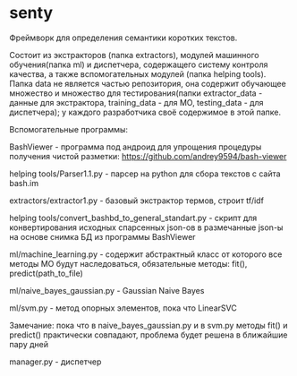 # senty

Фреймворк для определения семантики коротких текстов.

Состоит из экстракторов (папка extractors), модулей машинного обучения(папка ml) и диспетчера, содержащего систему контроля качества, а также вспомогательных модулей (папка helping tools). Папка data не является частью репозитория, она содержит обучающее множество и множество для тестирования(папки extractor_data - данные для экстрактора, training_data - для МО, testing_data - для диспетчера); у каждого разработчика своё содержимое в этой папке. 

Вспомогательные программы:

BashViewer - программа под андроид для упрощения процедуры получения чистой разметки: https://github.com/andrey9594/bash-viewer

helping tools/Parser1.1.py - парсер на python для сбора текстов с сайта bash.im

extractors/extraсtor1.py - базовый экстрактор термов, строит tf/idf

helping tools/convert_bashbd_to_general_standart.py - скрипт для конвертирования исходных спарсенных json-ов в размечанные json-ы на основе снимка БД из программы BashViewer

ml/machine_learning.py - содержит абстрактный класс от которого все методы МО будут наследоваться, обязательные методы: fit(), predict(path_to_file)

ml/naive_bayes_gaussian.py - Gaussian Naive Bayes

ml/svm.py - метод опорных элементов, пока что LinearSVC

Замечание: пока что в naive_bayes_gaussian.py и в svm.py методы fit() и predict() практически совпадают, проблема будет решена в ближайшие пару дней

manager.py - диспетчер

